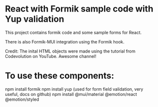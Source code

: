 # React with Formik sample code with Yup validation

This project contains formik code and some sample forms for React.

There is also Formik-MUI integration using the Formik hook.

Credit: The inital HTML objects were made using the tutorial from Codevolution on YouTube. Awesome channel!


# To use these components:
npm install formik
npm install yup  (used for form field validation, very useful, docs on github)
npm install @mui/material @emotion/react @emotion/styled
